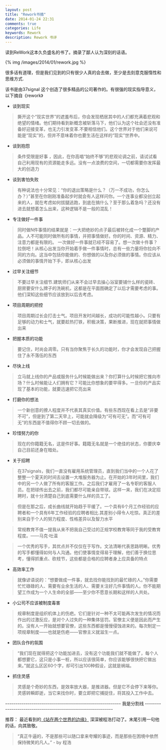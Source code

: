 ```yaml
---
layout: post
title: "Rework书摘"
date: 2014-01-24 22:31
comments: true
categories: Life
keywords: Rework
description: Rework 书评
---
```


读到ReWork这本久负盛名的书了。摘录了鄙人认为深刻的话语。

{% img /images/2014/01/rework.jpg %}

很多话有道理，但是我们见到的只有很少人真的会去做，至少是去刻意克服惰性和思维方式.

该书是由37signal 这个创造了很多精品的公司著作的。有很强的现实指导意义，以下摘自《rework》

* 谈到现实

> 撕开这个“现实世界”的遮羞布后，你会发现栖居其中的人们都充满着悲观和绝望的情绪。他们期待看到新概念被斩落马下，他们认为这个社会还没有准备好迎接变革，也无力引发变革.不要相信他们。这个世界对于他们来说可能是“现实”的，但并不意味着你也要生活在这样的“现实”世界中。

* 谈到抱怨

>条件受限是好事 ，因此，在你高唱“始终不够”的悲观论调之前，请试试看自己利用现有的资源能走多远。没有一点浪费的空间，一切都需要你发挥最大的创造力

* 谈到害怕失败 

> 有种说法也十分常见：“你的退出策略是什么？（万一不成功，你怎么办？）”甚至在你刚刚准备起步时就会有人这样问你。一个连事业都没创立起来的人，就在考虑如何拔腿逃跑，到底在搞什么？至于那么着急吗？还没有进去就想着怎么出来，这种逻辑不是一般的混乱！

* 专注做好一件事

> 同时做N件事情的结果就是：一大把绝妙的点子最后被转化成一个蹩脚的产品。人不可能同时做所有的事情，并把事情做好。你的时间、资源、精力、注意力都是有限的。 一次做好一件事就已经不容易了。想一次做十件事？拉倒吧！从核心出发当你开始着手做一件事情时，总有一些力量将你拉向不同的方向。这当中包括你能做的、你想做的以及你必须做的事情。你应该从必须做的事情开始下手，即从核心出发


* 过早关注细节

> 不要过早关注细节.建筑师们从来不会过早去操心浴室要铺什么样的瓷砖、厨房要安什么牌子的洗碗机，这都是在平面图确定了以后才需要考虑的事。他们深知这些细节应该放到以后去考虑。

* 项目周期的把控

> 项目周期过长会打击士气。项目开发时间越长，成功的可能性越小。只要有足够的动力和士气，就要趁热打铁，积极决策，果断推进，现在就把事情做出来 

* 把握本质的功能

> 要记住，时尚会凋零。只有当你聚焦于长久的功能时，你才会发现自己把握住了永不落伍的东西

* 尽快上线

> 立马就上线你的产品或服务什么时候能做出来？你打算什么时候把它推向市场？什么时候能让人们拥有它？可能比你想象的要早得多。一旦你的产品实现了基本的功能，就要迅速把它亮出来

* 打磨你的想法
 
> 一个新创意的撩人程度并不代表其真实价值。有些东西现在看上去是“非要不可”，但是到了第二天早上，可能就会降级为“可有可无”。而“可有可无”的东西是不值得你不顾一切去做的。

* 珍惜努力的你

> 现在的你籍籍无名，这是件好事。籍籍无名就是一个绝佳的状态，你要庆幸自己目前还身在暗处。 


* 关于招聘

> 在37signals，我们一直没有雇用系统管理员，直到我们当中的一个人花了整整一个夏天的时间去设置一大堆服务器为止。在开始的3年时间里，我们中的另一个人做了所有的客服工作。之后我们才雇用了一名专职的客服人员。在把球传出去之前，我们都尽可能亲自带球。这样一来，我们在决定招聘时，就十分清楚自己到底需要什么样的员工了。

> 但是在那之后，成长曲线就开始趋于平缓了。一个具有6个月工作经验的应聘者和一个具有6年工作经验的应聘者相比.其差别小得令人吃惊。真正的差别来自于个人的努力程度、性格差异以及智力水平

> 常规教育不值一提我从来不把我自己受过的正规学校教育等同于我的受教育程度。——马克·吐温

> 一个优秀的写手，其优点并不仅仅在于写作。文法清晰代表思路明晰。优秀的写手都懂得如何与人沟通。他们使事情变得易于理解，他们善于换位思考，懂得抓重点、砍枝节，这些都是合格的应聘者身上应具备的特点

* 高效率工作

> 就像谚语说的：“想要做成一件事，就去找你能找到的最忙碌的人。”你需要忙忙碌碌的人、需要有业余生活的人、需要关注好几件事情的人。你不能期望工作成为一个人生命的全部——至少你不愿意长期和这样的人共处。 

* 小公司不应该被制度毒害

> 规章制度是组织机体上的伤疤。它们是针对一种不太可能再次发生的情况而作出的过激反应，是对个人过失的一种集体惩罚。官僚主义便是因此而产生的。没有人一开始就想要官僚，这些东西都是慢慢侵蚀进来的。每次制定一项规章制度——也就是伤疤——官僚主义就滋生一点。  

*  团队合作的氛围

> “我们现在就得把这个功能加进去，没有这个功能我们就不能做了，每个人都想要它，这只是小事一桩，所以应该很简单，你应该能够很快把它做出来。”就这么区区60个字，却可引出100种假设，这就是祸端。

* 抓住灵感

> 灵感是个奇妙的东西，是效率放大器，是推进器。但是它不会停下来等你。灵感转瞬即逝，当它来找你时，要立即把它捕捉住，将其投入工作中去。 

---------------------------------------------------------- 我是分割线 --------------------------------------------------------------

推荐：
 最近看到的[《站在两个世界的边缘》](http://book.douban.com/subject/25735727/) 深深被程浩打动了。末尾引用一句他的话，向其致敬。

> “真正牛逼的，不是那些可以随口拿来夸耀的事迹，而是那些在困境中依然保持微笑的凡人。” - by 程浩
